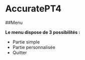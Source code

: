 # AccuratePT4

##Menu

**Le menu dispose de 3 possibilités :**
- Partie simple
- Partie personnalisée
- Quitter
